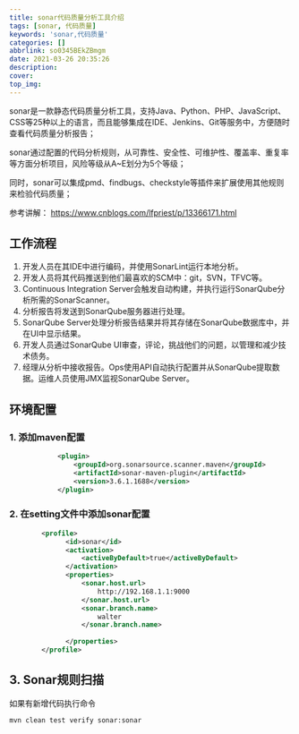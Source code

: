 ```yaml
---
title: sonar代码质量分析工具介绍
tags: [sonar, 代码质量]
keywords: 'sonar,代码质量'
categories: []
abbrlink: so0345BEkZBmgm
date: 2021-03-26 20:35:26
description:
cover:
top_img:
---
```


sonar是一款静态代码质量分析工具，支持Java、Python、PHP、JavaScript、CSS等25种以上的语言，而且能够集成在IDE、Jenkins、Git等服务中，方便随时查看代码质量分析报告；

sonar通过配置的代码分析规则，从可靠性、安全性、可维护性、覆盖率、重复率等方面分析项目，风险等级从A~E划分为5个等级；

同时，sonar可以集成pmd、findbugs、checkstyle等插件来扩展使用其他规则来检验代码质量；


参考讲解： <https://www.cnblogs.com/lfpriest/p/13366171.html>


## 工作流程

1. 开发人员在其IDE中进行编码，并使用SonarLint运行本地分析。
2. 开发人员将其代码推送到他们最喜欢的SCM中：git，SVN，TFVC等。
3. Continuous Integration Server会触发自动构建，并执行运行SonarQube分析所需的SonarScanner。
4. 分析报告将发送到SonarQube服务器进行处理。
5. SonarQube Server处理分析报告结果并将其存储在SonarQube数据库中，并在UI中显示结果。
6. 开发人员通过SonarQube UI审查，评论，挑战他们的问题，以管理和减少技术债务。
7. 经理从分析中接收报告。Ops使用API​​自动执行配置并从SonarQube提取数据。运维人员使用JMX监视SonarQube Server。


## 环境配置


### 1. 添加maven配置​

```xml
            <plugin>
                <groupId>org.sonarsource.scanner.maven</groupId>
                <artifactId>sonar-maven-plugin</artifactId>
                <version>3.6.1.1688</version>
            </plugin>​


```

### 2. 在setting文件中添加sonar配置

```xml
        <profile>
              <id>sonar</id>
              <activation>
                  <activeByDefault>true</activeByDefault>
              </activation>
              <properties>
                  <sonar.host.url>
                      http://192.168.1.1:9000
                  </sonar.host.url>
                  <sonar.branch.name>
                      walter
                  </sonar.branch.name>
           
              </properties>
        </profile>
```

## 3. Sonar规则扫描

如果有新增代码执行命令

```shell
mvn clean test verify sonar:sonar
```
